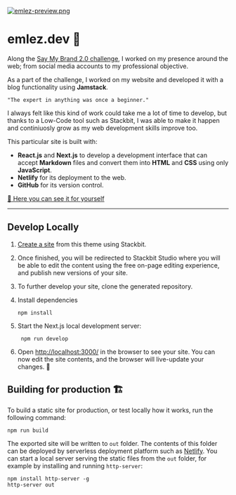[![emlez-preview.png](https://i.postimg.cc/MGYNGK0j/emlez-preview.png)](https://emlez.netlify.app/)
# emlez.dev 💜

Along the [Say My Brand 2.0 challenge](https://postimg.cc/ThcSmFds), I worked on my presence around the web; from social media accounts to my professional objective.

As a part of the challenge, I worked on my website and developed it with a blog functionality using **Jamstack**.

    "The expert in anything was once a beginner."

I always felt like this kind of work could take me a lot of time to develop, but thanks to a Low-Code tool such as Stackbit, I was able to make it happen and continiuosly grow as my web development skills improve too.

This particular site is built with: 
- **React.js** and **Next.js** to develop a development interface that can accept **Markdown** files and convert them into **HTML** and **CSS** using only **JavaScript**.
- **Netlify** for its deployment to the web. 
- **GitHub** for its version control.

[🔗 Here you can see it for yourself](https://emlez.netlify.app/)

---


## Develop Locally

1. [Create a site](https://app.stackbit.com/create?theme=https://github.com/stackbit-themes/exto-nextjs&utm_source=theme-readme&utm_medium=referral&utm_campaign=stackbit_themes) from this theme using Stackbit.

1. Once finished, you will be redirected to Stackbit Studio where you will be
   able to edit the content using the free on-page editing experience, and
   publish new versions of your site.

1. To further develop your site, clone the generated repository.

1. Install dependencies

       npm install
       
1. Start the Next.js local development server:

        npm run develop

1. Open [http://localhost:3000/](http://localhost:3000/) in the browser to see
   your site. You can now edit the site contents, and the browser will
   live-update your changes. 🎉


## Building for production 🏗

To build a static site for production, or test locally how it works, run the
following command:

    npm run build

The exported site will be written to `out` folder. The contents of this folder 
can be deployed by serverless deployment platform such as [Netlify](https://www.netlify.com).
You can start a local server serving the static files from the `out` folder, for
example by installing and running `http-server`:

    npm install http-server -g
    http-server out
